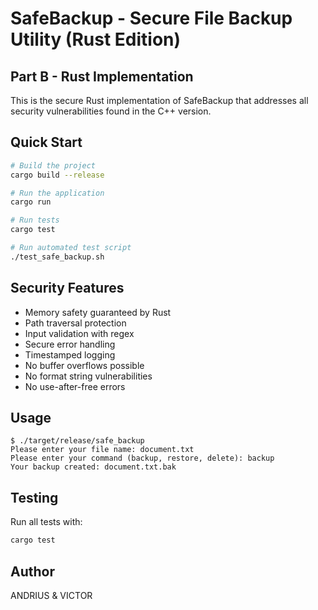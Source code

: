 # SafeBackup - Secure File Backup Utility (Rust Edition)

## Part B - Rust Implementation

This is the secure Rust implementation of SafeBackup that addresses all security vulnerabilities found in the C++ version.

## Quick Start

```bash
# Build the project
cargo build --release

# Run the application
cargo run

# Run tests
cargo test

# Run automated test script
./test_safe_backup.sh
```

## Security Features

- Memory safety guaranteed by Rust
- Path traversal protection
- Input validation with regex
- Secure error handling
- Timestamped logging
- No buffer overflows possible
- No format string vulnerabilities
- No use-after-free errors

## Usage

```
$ ./target/release/safe_backup
Please enter your file name: document.txt
Please enter your command (backup, restore, delete): backup
Your backup created: document.txt.bak
```

## Testing

Run all tests with:
```bash
cargo test
```

## Author

ANDRIUS & VICTOR
